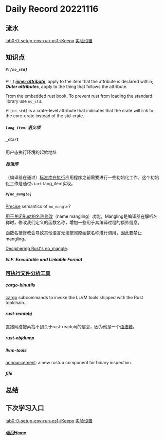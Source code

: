 
Daily Record 20221116
=====================

## 流水

 [lab0-0-setup-env-run-os1-iKeepo](https://github.com/LearningOS/lab0-0-setup-env-run-os1-iKeepo) [实验设置](https://learningos.github.io/rust-based-os-comp2022/chapter1/0intro.html#id4) 

## 知识点

##### `#![no_std]`

`#![]` **[*inner attribute*](https://doc.rust-lang.org/reference/attributes.html)**, apply to the item that the attribute is declared within; ***Outer attributes***, apply to the thing that follows the attribute.

From the embedded rust book, To prevent rust from loading the standard library use `no_std`.

`#![no_std]` is a crate-level attribute that indicates that the crate will link to the core-crate instead of the std-crate.

##### `lang_item`: 语义项

##### `_start`

用户态执行环境的起始地址

##### 标准库

（编译器在通过）[标准库在执行](https://learningos.github.io/rust-based-os-comp2022/chapter1/2remove-std.html#main)应用程序之前需要进行一些初始化工作。这个初始化工作是通过`start` lang_item实现。

##### `#[no_mangle]`

[Precise](https://internals.rust-lang.org/t/precise-semantics-of-no-mangle/4098/1) semantics of `no_mangle`?

[用于关闭Rust的名称修改](https://cloud.tencent.com/developer/article/1616997)（name mangling）功能，Mangling是编译器在解析名称时，修改我们定义的函数名称，增加一些用于其编译过程的额外信息。

函数名被修改会导致其他语言无法按照原函数名称进行调用，因此要禁止mangling。

[Deciphering Rust's no_mangle](https://www.pwnthebox.net/rust/2020/11/01/deciphering-no-mangle.html).

##### ELF: Executable and Linkable Format



### [可执行文件分析工具](http://rcore-os.cn/rCore-Tutorial-Book-v3/appendix-b/index.html)

##### cargo-binutils

[cargo](https://github.com/rust-embedded/cargo-binutils) subcommands to invoke the LLVM tools shipped with the Rust toolchain.

##### rust-readobj

直接网络搜索找不到关于rust-readobj的信息，因为他是一个[语法糖](https://github.com/rust-embedded/cargo-binutils#usage)，

##### rust-objdump

##### llvm-tools

 [announcement](https://internals.rust-lang.org/t/llvm-tools-a-new-rustup-component-for-binary-inspection-objdump-nm-size-and-profiling-profdata/7830): a new rustup component for binary inspection.

##### file



## 总结



## 下次学习入口

 [lab0-0-setup-env-run-os1-iKeepo](https://github.com/LearningOS/lab0-0-setup-env-run-os1-iKeepo) [实验设置](https://learningos.github.io/rust-based-os-comp2022/chapter1/0intro.html#id4) 

##### [返回Home](../../../README.md)


